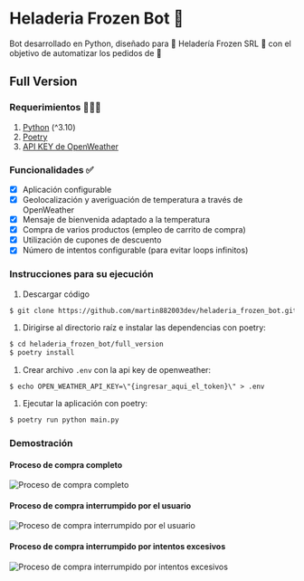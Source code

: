# Heladeria Frozen Bot 🤖
Bot desarrollado en Python, diseñado para 🏢 Heladería Frozen SRL 🏢 con el objetivo de automatizar los pedidos de 🍦

## Full Version

### Requerimientos 🚩🚩🚩
1. [Python](https://python.org) (^3.10)
1. [Poetry](https://python-poetry.org/)
1. [API KEY de OpenWeather](https://openweathermap.org/)

### Funcionalidades ✅
- [x] Aplicación configurable
- [x] Geolocalización y averiguación de temperatura a través de OpenWeather
- [x] Mensaje de bienvenida adaptado a la temperatura
- [x] Compra de varios productos (empleo de carrito de compra)
- [x] Utilización de cupones de descuento
- [x] Número de intentos configurable (para evitar loops infinitos)

### Instrucciones para su ejecución
1. Descargar código
```sh
$ git clone https://github.com/martin882003dev/heladeria_frozen_bot.git
```
1. Dirigirse al directorio raíz e instalar las dependencias con poetry:
```sh
$ cd heladeria_frozen_bot/full_version
$ poetry install
```
1. Crear archivo `.env` con la api key de openweather:
```
$ echo OPEN_WEATHER_API_KEY=\"{ingresar_aqui_el_token}\" > .env
```
1. Ejecutar la aplicación con poetry:
```sh
$ poetry run python main.py
```

### Demostración
#### Proceso de compra completo
![Proceso de compra completo](https://media.giphy.com/media/w9FvLZ3JTlJ9fUAthE/giphy.gif)

#### Proceso de compra interrumpido por el usuario
![Proceso de compra interrumpido por el usuario](https://media.giphy.com/media/UA2skxQLn7LQlR2gPU/giphy.gif)

#### Proceso de compra interrumpido por intentos excesivos
![Proceso de compra interrumpido por intentos excesivos](https://media.giphy.com/media/oqVfrquzG7oQQcp1Kz/giphy.gif)
